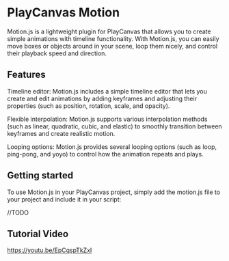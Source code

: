 # PlayCanvas Motion
Motion.js is a lightweight plugin for PlayCanvas that allows you to create simple animations with timeline functionality. With Motion.js, you can easily move boxes or objects around in your scene, loop them nicely, and control their playback speed and direction.

## Features
Timeline editor: Motion.js includes a simple timeline editor that lets you create and edit animations by adding keyframes and adjusting their properties (such as position, rotation, scale, and opacity).

Flexible interpolation: Motion.js supports various interpolation methods (such as linear, quadratic, cubic, and elastic) to smoothly transition between keyframes and create realistic motion.

Looping options: Motion.js provides several looping options (such as loop, ping-pong, and yoyo) to control how the animation repeats and plays.

## Getting started
To use Motion.js in your PlayCanvas project, simply add the motion.js file to your project and include it in your script:

//TODO

## Tutorial Video
https://youtu.be/EpCqspTkZxI
